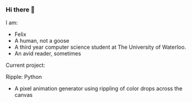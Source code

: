 ### Hi there 👋

I am:
- Felix
- A human, not a goose
- A third year computer science student at The University of Waterloo.
- An avid reader, sometimes

Current project:

Ripple: Python
- A pixel animation generator using rippling of color drops across the canvas

